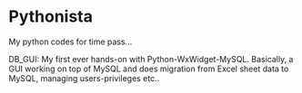 Pythonista
==========

My python codes for time pass...

DB_GUI: My first  ever hands-on with Python-WxWidget-MySQL. Basically, a GUI working on top of MySQL and does migration from 
Excel sheet data to MySQL, managing users-privileges etc.. 
